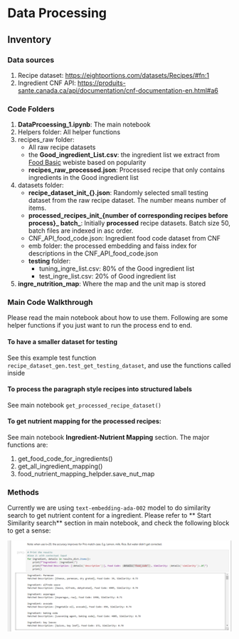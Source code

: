 # Data Processing
## Inventory
### Data sources
1. Recipe dataset: https://eightportions.com/datasets/Recipes/#fn:1
2. Ingredient CNF API: https://produits-sante.canada.ca/api/documentation/cnf-documentation-en.html#a6

### Code Folders
1. **DataPrcoessing_1.ipynb**: The main notebook
2. Helpers folder: All helper functions
3. recipes_raw folder: 
    - All raw recipe datasets
    - the **Good_ingredient_List.csv**: the ingredient list we extract from [Food Basic](https://www.foodbasics.ca/aisles/fruits-vegetables?sortOrder=popularity) webiste based on popularity 
    - **recipes_raw_processed.json**: Processed recipe that only contains ingredients in the Good ingredient list
4. datasets folder: 
    - **recipe_dataset_init_{}.json**: Randomly selected small testing dataset from the raw recipe dataset. The number means number of items. 
    - **processed_recipes_init_{number of corresponding recipes before process}_ batch_**: Initially **processed** recipe datasets. Batch size 50, batch files are indexed in asc order. 
    - CNF_API_food_code.json: Ingredient food code dataset from CNF
    - emb folder: the processed embedding and faiss index for descriptions in the CNF_API_food_code.json
    - **testing** folder: 
        - tuning_ingre_list.csv: 80% of the Good ingredient list
        - test_ingre_list.csv: 20% of Good ingredient list
5. **ingre_nutrition_map**: Where the map and the unit map is stored

### Main Code Walkthrough

Please read the main notebook about how to use them. Following are some helper functions if you just want to run the process end to end.

#### To have a smaller dataset for testing
See this example test function `recipe_dataset_gen.test_get_testing_dataset`, and use the functions called inside 

#### To process the paragraph style recipes into structured labels
See main notebook `get_processed_recipe_dataset()`

#### To get nutrient mapping for the processed recipes:

See main notebook **Ingredient-Nutrient Mapping** section. The major functions are:
1. get_food_code_for_ingredients()
2. get_all_ingredient_mapping()
3. food_nutrient_mapping_helpder.save_nut_map

### Methods

Currently we are using `text-embedding-ada-002` model to do similarity search to get nutrient content for a ingredient. 
Please refer to ** Start Similarity search** section in main notebook, and check the following block to get a sense: 

![alt text](image.png)




